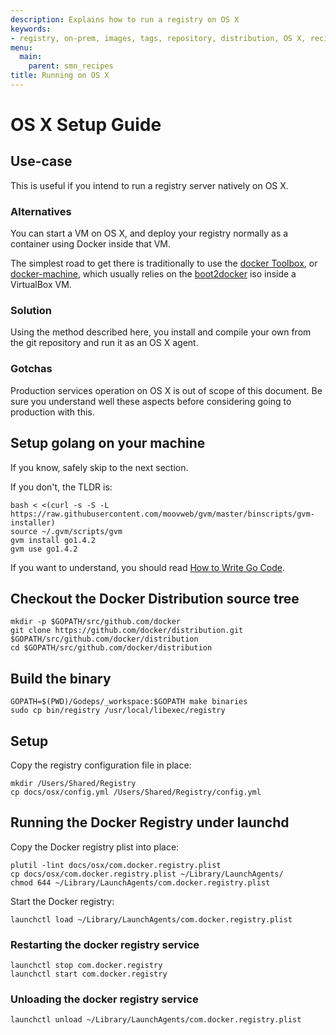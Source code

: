 ```yaml
---
description: Explains how to run a registry on OS X
keywords:
- registry, on-prem, images, tags, repository, distribution, OS X, recipe, advanced
menu:
  main:
    parent: smn_recipes
title: Running on OS X
---
```


# OS X Setup Guide

## Use-case

This is useful if you intend to run a registry server natively on OS X.

### Alternatives

You can start a VM on OS X, and deploy your registry normally as a container using Docker inside that VM.

The simplest road to get there is traditionally to use the [docker Toolbox](https://www.docker.com/toolbox), or [docker-machine](/machine/index.md), which usually relies on the [boot2docker](http://boot2docker.io/) iso inside a VirtualBox VM.

### Solution

Using the method described here, you install and compile your own from the git repository and run it as an OS X agent.

### Gotchas

Production services operation on OS X is out of scope of this document. Be sure you understand well these aspects before considering going to production with this.

## Setup golang on your machine

If you know, safely skip to the next section.

If you don't, the TLDR is:

    bash < <(curl -s -S -L https://raw.githubusercontent.com/moovweb/gvm/master/binscripts/gvm-installer)
    source ~/.gvm/scripts/gvm
    gvm install go1.4.2
    gvm use go1.4.2

If you want to understand, you should read [How to Write Go Code](https://golang.org/doc/code.html).

## Checkout the Docker Distribution source tree

    mkdir -p $GOPATH/src/github.com/docker
    git clone https://github.com/docker/distribution.git $GOPATH/src/github.com/docker/distribution
    cd $GOPATH/src/github.com/docker/distribution

## Build the binary

    GOPATH=$(PWD)/Godeps/_workspace:$GOPATH make binaries
    sudo cp bin/registry /usr/local/libexec/registry

## Setup

Copy the registry configuration file in place:

    mkdir /Users/Shared/Registry
    cp docs/osx/config.yml /Users/Shared/Registry/config.yml

## Running the Docker Registry under launchd

Copy the Docker registry plist into place:

    plutil -lint docs/osx/com.docker.registry.plist
    cp docs/osx/com.docker.registry.plist ~/Library/LaunchAgents/
    chmod 644 ~/Library/LaunchAgents/com.docker.registry.plist

Start the Docker registry:

    launchctl load ~/Library/LaunchAgents/com.docker.registry.plist

### Restarting the docker registry service

    launchctl stop com.docker.registry
    launchctl start com.docker.registry

### Unloading the docker registry service

    launchctl unload ~/Library/LaunchAgents/com.docker.registry.plist
